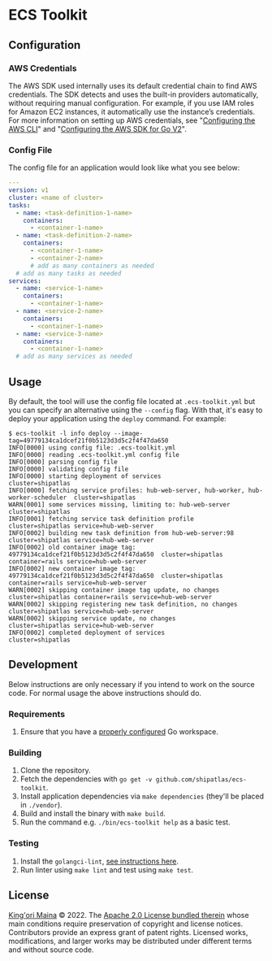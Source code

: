 # ECS Toolkit

## Configuration

### AWS Credentials

The AWS SDK used internally uses its default credential chain to find AWS
credentials. The SDK detects and uses the built-in providers automatically,
without requiring manual configuration. For example, if you use IAM roles for
Amazon EC2 instances, it automatically use the instance’s credentials. For more
information on setting up AWS credentials, see "[Configuring the AWS
CLI][aws-configuration-cli]" and "[Configuring the AWS SDK for Go
V2][aws-configuration-sdk]".

### Config File

The config file for an application would look like what you see below:

```yaml
---
version: v1
cluster: <name of cluster>
tasks:
  - name: <task-definition-1-name>
    containers:
      - <container-1-name>
  - name: <task-definition-2-name>
    containers:
      - <container-1-name>
      - <container-2-name>
      # add as many containers as needed
  # add as many tasks as needed
services:
  - name: <service-1-name>
    containers:
      - <container-1-name>
  - name: <service-2-name>
    containers:
      - <container-1-name>
  - name: <service-3-name>
    containers:
      - <container-1-name>
  # add as many services as needed
```

## Usage

By default, the tool will use the config file located at `.ecs-toolkit.yml` but
you can specify an alternative using the `--config` flag. With that, it's easy
to deploy your application using the `deploy` command. For example:

```console
$ ecs-toolkit -l info deploy --image-tag=49779134ca1dcef21f0b5123d3d5c2f4f47da650
INFO[0000] using config file: .ecs-toolkit.yml          
INFO[0000] reading .ecs-toolkit.yml config file         
INFO[0000] parsing config file                          
INFO[0000] validating config file                       
INFO[0000] starting deployment of services               cluster=shipatlas
INFO[0000] fetching service profiles: hub-web-server, hub-worker, hub-worker-scheduler  cluster=shipatlas
WARN[0001] some services missing, limiting to: hub-web-server  cluster=shipatlas
INFO[0001] fetching service task definition profile      cluster=shipatlas service=hub-web-server
INFO[0002] building new task definition from hub-web-server:98  cluster=shipatlas service=hub-web-server
INFO[0002] old container image tag: 49779134ca1dcef21f0b5123d3d5c2f4f47da650  cluster=shipatlas container=rails service=hub-web-server
INFO[0002] new container image tag: 49779134ca1dcef21f0b5123d3d5c2f4f47da650  cluster=shipatlas container=rails service=hub-web-server
WARN[0002] skipping container image tag update, no changes  cluster=shipatlas container=rails service=hub-web-server
WARN[0002] skipping registering new task definition, no changes  cluster=shipatlas service=hub-web-server
WARN[0002] skipping service update, no changes           cluster=shipatlas service=hub-web-server
INFO[0002] completed deployment of services              cluster=shipatlas
```

## Development

Below instructions are only necessary if you intend to work on the source code.
For normal usage the above instructions should do.

### Requirements

1. Ensure that you have a [properly configured][golang-quickstart] Go workspace.

### Building

1. Clone the repository.
2. Fetch the dependencies with `go get -v github.com/shipatlas/ecs-toolkit`.
4. Install application dependencies via `make dependencies` (they'll be placed
   in `./vendor`).
5. Build and install the binary with `make build`.
6. Run the command e.g. `./bin/ecs-toolkit help` as a basic test.

### Testing

1. Install the `golangci-lint`, [see instructions here][golangci-lint-install].
2. Run linter using `make lint` and test using `make test`.

## License

[King'ori Maina][kingori] © 2022. The [Apache 2.0 License bundled therein][license]
whose main conditions require preservation of copyright and license notices.
Contributors provide an express grant of patent rights. Licensed works,
modifications, and larger works may be distributed under different terms and
without source code.

[aws-configuration-cli]: https://docs.aws.amazon.com/cli/latest/userguide/cli-configure-quickstart.html
[aws-configuration-sdk]: https://aws.github.io/aws-sdk-go-v2/docs/configuring-sdk/
[golang-quickstart]: https://go.dev/doc/tutorial/getting-started
[golangci-lint-install]: https://golangci-lint.run/usage/install/
[kingori]: https://kingori.co
[license]: https://github.com/shipatlas/ecs-toolkit/blob/main/LICENSE.txt
